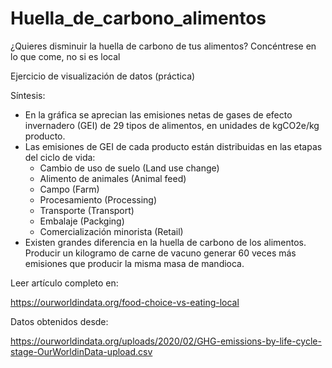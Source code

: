 # Huella_de_carbono_alimentos
¿Quieres disminuir la huella de carbono de tus alimentos? Concéntrese en lo que come, no si es local

Ejercicio de visualización de datos (práctica)

Síntesis:

- En la gráfica se aprecian las emisiones netas de gases de efecto invernadero (GEI) de 29 tipos de alimentos, en unidades de kgCO2e/kg producto.
- Las emisiones de GEI de cada producto están distribuidas en las etapas del ciclo de vida:
    - Cambio de uso de suelo (Land use change)
    - Alimento de animales (Animal feed)
    - Campo (Farm)
    - Procesamiento (Processing)
    - Transporte (Transport)
    - Embalaje (Packging)
    - Comercialización minorista (Retail)
- Existen grandes diferencia en la huella de carbono de los alimentos. Producir un kilogramo de carne de vacuno generar 60 veces más emisiones que producir la misma masa de mandioca.


Leer artículo completo en:

https://ourworldindata.org/food-choice-vs-eating-local

Datos obtenidos desde:

https://ourworldindata.org/uploads/2020/02/GHG-emissions-by-life-cycle-stage-OurWorldinData-upload.csv
